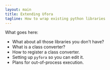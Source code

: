 ```yaml
---
layout: main
title: Extending Ufora
tagline: How to wrap existing python libraries
---
```


What goes here:

* What about all those libraries you don't have?
* What is a class converter?
* How to register a class converter.
* Setting up `pyfora` so you can edit it.
* Plans for out-of-process execution.
